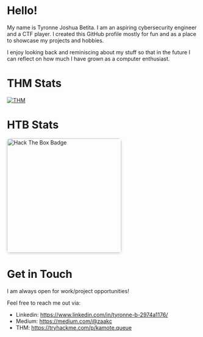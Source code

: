 # Hello!

My name is Tyronne Joshua Betita. I am an aspiring cybersecurity engineer and a CTF player. I created this GitHub profile mostly for fun and as a place to showcase my projects and hobbies. 

I enjoy looking back and reminiscing about my stuff so that in the future I can reflect on how much I have grown as a computer enthusiast.

# THM Stats


[![THM](https://tryhackme.com/api/v2/badges/public-profile?userPublicId=1770386)](https://tryhackme.com/p/kamote.queue)

# HTB Stats
<a href="https://app.hackthebox.com/profile/133546" target="_blank">
  <img src="https://www.hackthebox.com/badge/image/133546" alt="Hack The Box Badge" style="width:300px; box-shadow: 0 2px 6px rgba(0,0,0,0.15); border-radius: 8px; display:block; margin-left:0;">
</a>

# Get in Touch
I am always open for work/project opportunities! 

Feel free to reach me out via:
* Linkedin: https://www.linkedin.com/in/tyronne-b-2974a1176/
* Medium: https://medium.com/@zaakc
* THM: https://tryhackme.com/p/kamote.queue

